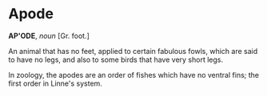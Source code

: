 # Apode

**AP'ODE**, _noun_ \[Gr. foot.\]

An animal that has no feet, applied to certain fabulous fowls, which are said to have no legs, and also to some birds that have very short legs.

In zoology, the apodes are an order of fishes which have no ventral fins; the first order in Linne's system.
